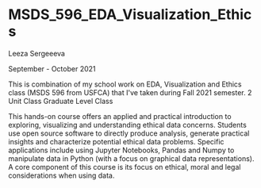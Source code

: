 # MSDS_596_EDA_Visualization_Ethics

Leeza Sergeeeva

September - October 2021

This is combination of my school work on EDA, Visualization and Ethics class (MSDS 596 from USFCA) that I've taken during Fall 2021 semester.
2 Unit Class
Graduate Level Class

This hands-on course offers an applied and practical introduction to exploring, visualizing and understanding ethical data concerns. Students use open source software to directly produce analysis, generate practical insights and characterize potential ethical data problems. Specific applications include using Jupyter Notebooks, Pandas and Numpy to manipulate data in Python (with a focus on graphical data representations). A core component of this course is its focus on ethical, moral and legal considerations when using data.
